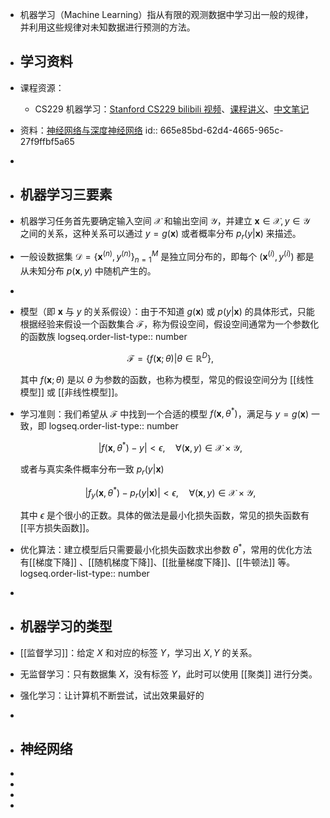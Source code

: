- 机器学习（Machine Learning）指从有限的观测数据中学习出一般的规律，并利用这些规律对未知数据进行预测的方法。
- ## 学习资料
- 课程资源：
	- CS229 机器学习：[Stanford CS229 bilibili 视频](https://www.bilibili.com/video/BV1JE411w7Ub/)、[课程讲义](https://www.123pan.com/s/plj7Vv-iH223.html)、[中文笔记](https://doraemonzzz.com/tags/CS229/)
- 资料：[神经网络与深度神经网络](https://www.123pan.com/s/plj7Vv-tH223.html)
  id:: 665e85bd-62d4-4665-965c-27f9ffbf5a65
-
- ## 机器学习三要素
- 机器学习任务首先要确定输入空间 $\mathcal{X}$ 和输出空间 $\mathcal{Y}$，并建立 $\mathbf{x} \in \mathcal{X}, y \in \mathcal{Y}$ 之间的关系，这种关系可以通过 $y = g(\mathbf{x})$ 或者概率分布 $p_r(y|\mathbf{x})$ 来描述。
- 一般设数据集 $\mathcal{D} = \{\mathbf{x}^{(n)}, y^{(n)}\}_{n = 1}^M$ 是独立同分布的，即每个 $(\mathbf{x}^{(i)}, y^{(i)})$ 都是从未知分布 $p(\mathbf{x},y)$ 中随机产生的。
-
- 模型（即 $\mathbf{x}$ 与 $y$ 的关系假设）：由于不知道 $g(\mathbf{x})$ 或 $p(y|\mathbf{x})$ 的具体形式，只能根据经验来假设一个函数集合 $\mathcal{F}$，称为假设空间，假设空间通常为一个参数化的函数族
  logseq.order-list-type:: number
  
  $$ \mathcal{F} = \{f(\mathbf{x};\theta)| \theta \in \mathbb{R}^D\}, $$
  
  其中 $f(\mathbf{x};\theta)$ 是以 $\theta$ 为参数的函数，也称为模型，常见的假设空间分为 [[线性模型]] 或 [[非线性模型]]。
- 学习准则：我们希望从 $\mathcal{F}$ 中找到一个合适的模型 $f(\mathbf{x}, \theta^{\ast})$，满足与 $y = g(\mathbf{x})$ 一致，即
  logseq.order-list-type:: number
  
  $$ |f(\mathbf{x}, \theta^{\ast}) - y| < \epsilon, \quad \forall (\mathbf{x},y) \in \mathcal{X} \times \mathcal{Y}, $$
  
  或者与真实条件概率分布一致 $p_r(y|\mathbf{x})$
  
  $$ |f_y(\mathbf{x},\theta^{\ast}) - p_r(y|\mathbf{x})| < \epsilon, \quad \forall (\mathbf{x}, y) \in \mathcal{X} \times \mathcal{Y}, $$
  
  其中 $\epsilon$ 是个很小的正数。具体的做法是最小化损失函数，常见的损失函数有 [[平方损失函数]]。
- 优化算法：建立模型后只需要最小化损失函数求出参数 $\theta^{\ast}$，常用的优化方法有[[梯度下降]] 、[[随机梯度下降]]、[[批量梯度下降]]、[[牛顿法]] 等。
  logseq.order-list-type:: number
-
- ## 机器学习的类型
- [[监督学习]]：给定 $X$ 和对应的标签 $Y$，学习出 $X,Y$ 的关系。
- 无监督学习：只有数据集 $X$，没有标签 $Y$，此时可以使用 [[聚类]] 进行分类。
- 强化学习：让计算机不断尝试，试出效果最好的
-
- ## 神经网络
-
-
-
-